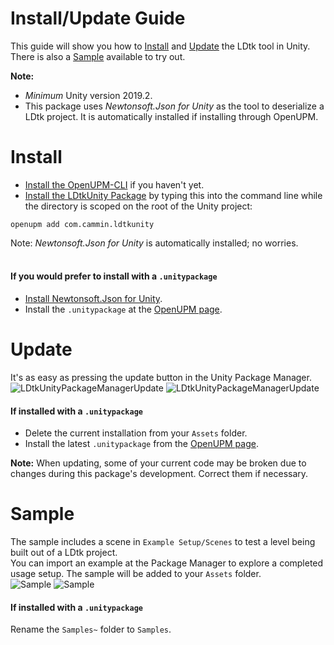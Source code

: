 # Install/Update Guide
This guide will show you how to [Install](https://github.com/Cammin/LDtkUnity/blob/master/INSTALL.md#install) and [Update](https://github.com/Cammin/LDtkUnity/blob/master/INSTALL.md#update) the LDtk tool in Unity. There is also a [Sample](https://github.com/Cammin/LDtkUnity/blob/master/INSTALL.md#sample) available to try out.
<br/>

**Note:** 
- *Minimum* Unity version 2019.2.
- This package uses *Newtonsoft.Json for Unity* as the tool to deserialize a LDtk project. It is automatically installed if installing through OpenUPM.

# Install
- [Install the OpenUPM-CLI](https://openupm.com/docs/getting-started.html#installing-openupm-cli) if you haven't yet.
- [Install the LDtkUnity Package](https://openupm.com/docs/getting-started.html#installing-a-upm-package) by typing this into the command line while the directory is scoped on the root of the Unity project:  
```
openupm add com.cammin.ldtkunity
```  
Note: *Newtonsoft.Json for Unity* is automatically installed; no worries.
<br/><br/>

#### If you would prefer to install with a `.unitypackage`
- [Install Newtonsoft.Json for Unity](https://github.com/jilleJr/Newtonsoft.Json-for-Unity/wiki/Installation-via-UPM).  
- Install the `.unitypackage` at the [OpenUPM page](https://openupm.com/packages/com.cammin.ldtkunity/).  

# Update
It's as easy as pressing the update button in the Unity Package Manager.
![LDtkUnityPackageManagerUpdate](https://github.com/Cammin/LDtkUnity/blob/master/DocImages~/LDtkUnityPackageManagerUpdate.png)
![LDtkUnityPackageManagerUpdate](https://github.com/Cammin/LDtkUnity/blob/master/DocImages~/LDtkUnityPackageManagerUpdateOldDesign.png)  

#### If installed with a `.unitypackage`
- Delete the current installation from your `Assets` folder.
- Install the latest `.unitypackage` from the [OpenUPM page](https://openupm.com/packages/com.cammin.ldtkunity/).  
  
**Note:** When updating, some of your current code may be broken due to changes during this package's development. Correct them if necessary.  

# Sample
The sample includes a scene in `Example Setup/Scenes` to test a level being built out of a LDtk project.  
You can import an example at the Package Manager to explore a completed usage setup. The sample will be added to your `Assets` folder.  
![Sample](https://github.com/Cammin/LDtkUnity/blob/master/DocImages~/SamplePackageManager.png)
![Sample](https://github.com/Cammin/LDtkUnity/blob/master/DocImages~/SampleProjectView.png)

#### If installed with a `.unitypackage`
Rename the `Samples~` folder to `Samples`.
